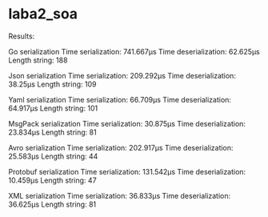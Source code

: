 # laba2_soa
Results:

Go serialization
Time serialization:  741.667µs
Time deserialization:  62.625µs
Length string:  188

Json serialization
Time serialization:  209.292µs
Time deserialization:  38.25µs
Length string:  109

Yaml serialization
Time serialization:  66.709µs
Time deserialization:  64.917µs
Length string:  101

MsgPack serialization
Time serialization:  30.875µs
Time deserialization:  23.834µs
Length string:  81

Avro serialization
Time serialization:  202.917µs
Time deserialization:  25.583µs
Length string:  44

Protobuf serialization
Time serialization:  131.542µs
Time deserialization:  10.459µs
Length string:  47

XML serialization
Time serialization:  36.833µs
Time deserialization:  36.625µs
Length string:  81
